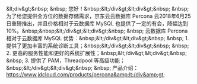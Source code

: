 &amp;lt;div&amp;gt;&amp;nbsp; &amp;nbsp; 您好！&amp;nbsp;&amp;lt;/div&amp;gt;&amp;lt;div&amp;gt;&amp;nbsp; &amp;nbsp; 为了给您提供全方位的数据存储需求，京东云云数据库 Percona 云2018年6月25日重磅推出，并且价格相对于云数据库 MySQL 也提供了一定的有会，降幅达到 10%。&amp;nbsp;&amp;nbsp;&amp;lt;/div&amp;gt;&amp;lt;div&amp;gt;&amp;nbsp; &amp;nbsp; 云数据库 Percona 相对于云数据库 MySQL 优势：&amp;nbsp;&amp;lt;/div&amp;gt;&amp;lt;div&amp;gt;&amp;nbsp; &amp;nbsp; 1. 提供了更加丰富的系统诊断工具；&amp;nbsp;&amp;lt;/div&amp;gt;&amp;lt;div&amp;gt;&amp;nbsp; &amp;nbsp; 2. 更高的服务性能和更好的系统扩展性；&amp;nbsp;&amp;lt;/div&amp;gt;&amp;lt;div&amp;gt;&amp;nbsp; &amp;nbsp; 3. 提供了 PAM，Threadpool 等高级功能；&amp;nbsp;&amp;lt;/div&amp;gt;&amp;lt;div&amp;gt;&amp;nbsp; &amp;nbsp; 产品介绍：https://www.jdcloud.com/products/percona&amp;lt;/div&amp;gt;